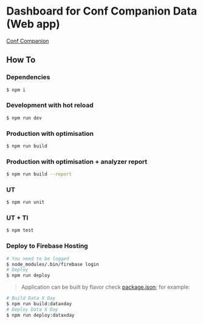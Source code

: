 # Dashboard for Conf Companion Data (Web app) 

[Conf Companion](https://conf-companion.firebaseapp.com)

## How To

### Dependencies

``` bash
$ npm i
```

### Development with hot reload

```bash
$ npm run dev
```

### Production with optimisation

```bash
$ npm run build
```

### Production with optimisation + analyzer report

```bash
$ npm run build --report
```

### UT

```bash
$ npm run unit
```

### UT + TI

```bash
$ npm test
```

### Deploy to Firebase Hosting

```bash
# You need to be logged
$ node_modules/.bin/firebase login
# Deploy
$ npm run deploy
```

> Application can be built by flavor check [package.json](./package.json); for example:

```bash
# Build Data X Day
$ npm run build:dataxday
# Deploy Data X Day
$ npm run deploy:dataxday
```
